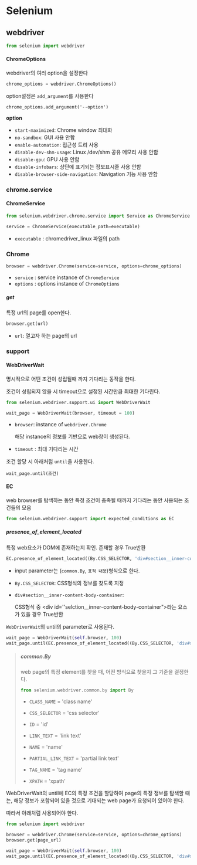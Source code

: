 # Selenium





## webdriver

```python
from selenium import webdriver
```



#### ChromeOptions

webdriver의 여러 option을 설정한다

```python
chrome_options = webdriver.ChromeOptions()
```

option설정은 `add_argument`를 사용한다

```
chrome_options.add_argument('--option')
```

**option**

- `start-maximized`: Chrome window 최대화
- `no-sandbox`: GUI 사용 안함
- `enable-automation`: 접근성 트리 사용
- `disable-dev-shm-usage`: Linux /dev/shm 공유 메모리 사용 안함
- `disable-gpu`: GPU 사용 안함
- `disable-infobars`: 상단에 표기되는 정보표시줄 사용 안함
- `disable-browser-side-navigation`: Navigation 기능 사용 안함



### chrome.service

#### ChromeService

```python
from selenium.webdriver.chrome.service import Service as ChromeService

service = ChromeService(executable_path=executable)
```

- `executable` : chromedriver_linux 파일의 path



### Chrome

```python
browser = webdriver.Chrome(service=service, options=chrome_options)
```

- `service` : service instance of `ChromeService`
- `options` : options instance of `ChromeOptions`



##### get

특정 url의 page를 open한다.

```python
browser.get(url)
```

- `url`: 열고자 하는 page의 url





### support

#### WebDriverWait

명시적으로 어떤 조건이 성립될때 까지 기다리는 동작을 한다.

조건이 성립되지 않을 시 timeout으로 설정된 시간만큼 최대한 기다린다.

```python
from selenium.webdriver.support.ui import WebDriverWait

wait_page = WebDriverWait(browser, timeout = 100)
```

- `browser`: instance of `webdriver.Chrome`

  해당 instance의 정보를 기반으로 web창이 생성된다.

- `timeout` : 최대 기다리는 시간



조건 할당 시 아래처럼 `until`을 사용한다.

```
wait_page.until(조건)
```







#### EC

web browser를 탐색하는 동안 특정 조건이 충족될 때까지 기다리는 동안 사용되는 조건들의 모음

```python
from selenium.webdriver.support import expected_conditions as EC
```



##### presence_of_element_located

특정 web요소가 DOM에 존재하는지 확인. 존재할 경우 True반환

```python
EC.presence_of_element_located((By.CSS_SELECTOR, 'div#section__inner-content-body-container'))
```

- input parameter는 (`common.By`, `표적 내용`)형식으로 한다.

- `By.CSS_SELECTOR`: CSS형식의 정보를 찾도록 지정

- `div#section__inner-content-body-container`:

  CSS형식 중 \<div id=''selction__inner-content-body-container">라는 요소가 있을 경우 True반환



`WebDriverWait`의 until의 parameter로 사용된다.

```python
wait_page = WebDriverWait(self.browser, 100)
wait_page.until(EC.presence_of_element_located((By.CSS_SELECTOR, 'div#section__inner-content-body-container')))
```

> ##### common.By
>
> web page의 특정 element를 찾을 때, 어떤 방식으로 찾을지 그 기준을 결정한다.
>
> ```python
> from selenium.webdriver.common.by import By
> ```
>
> - `CLASS_NAME` = 'class name'
>
> - `CSS_SELECTOR` = 'css selector'
>
> - `ID` = 'id'
>
> - `LINK_TEXT` = 'link text'
>
> - `NAME` = 'name'
>
> - `PARTIAL_LINK_TEXT` = 'partial link text'
>
> - `TAG_NAME` = 'tag name'
>
> - `XPATH` = 'xpath'





WebDriverWait의 until에 EC의 특정 조건을 할당하여 page의 특정 정보를 탐색할 때는, 해당 정보가 포함되어 있을 것으로 기대되는 web page가 요청되어 있어야 한다.

따라서 아래처럼 사용되어야 한다.

```python
from selenium import webdriver

browser = webdriver.Chrome(service=service, options=chrome_options)
browser.get(page_url)

wait_page = WebDriverWait(self.browser, 100)
wait_page.until(EC.presence_of_element_located((By.CSS_SELECTOR, 'div#section__inner-content-body-container')))
```



